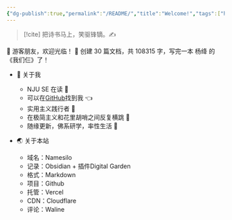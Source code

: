 ```yaml
---
{"dg-publish":true,"permalink":"/README/","title":"Welcome!","tags":["home","gardenEntry"],"noteIcon":"1","created":"2023-07-14T17:22:00.770+08:00","updated":"2023-09-16T14:37:22.771+08:00"}
---
```



> [!cite] 把诗书马上，笑驱锋镝。✍️

👋 游客朋友，欢迎光临！
👏 创建 30 篇文档，共 108315 字，写完一本 杨绛 的《我们仨》了！


- 🤔 关于我
  - NJU SE 在读 📖
  - 可以在[GitHub](https://github.com/XR-Y)找到我 👈
  - 实用主义践行者 🙌
  - 在极简主义和花里胡哨之间反复横跳 🤹
  - 随缘更新，佛系研学，率性生活 🎉
  
- 🌏 关于本站
	- 域名：Namesilo
	- 记录：Obsidian + 插件Digital Garden
	- 格式：Markdown
	- 项目：Github
	- 托管：Vercel
	- CDN：Cloudflare
	- 评论：Waline
